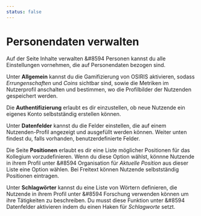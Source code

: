 ```yaml
---
status: false
---
```


# Personendaten verwalten

Auf der Seite Inhalte verwalten &#8594 Personen kannst du alle Einstellungen vornehmen, die auf Personendaten bezogen sind.  

Unter **Allgemein** kannst du die Gamifizierung von OSIRIS aktivieren, sodass *Errungenschaften* und *Coins* sichtbar sind, sowie die Metriken im Nutzerprofil anschalten und bestimmen, wo die Profilbilder der Nutzenden gespeichert werden.

Die **Authentifizierung** erlaubt es dir einzustellen, ob neue Nutzende ein eigenes Konto selbstständig erstellen können.

Unter **Datenfelder** kannst du die Felder einstellen, die auf einem Nutzenden-Profil angezeigt und ausgefüllt werden können. Weiter unten findest du, falls vorhanden, benutzerdefinierte Felder.

Die Seite **Positionen** erlaubt es dir eine Liste möglicher Positionen für das Kollegium vorzudefinieren. Wenn du diese Option wählst, könnne Nutzende in ihrem Profil unter &#8594 Organisation für *Aktuelle Position* aus dieser Liste eine Option wählen. Bei Freitext können Nutzende selbstständig Positionen eintragen.

Unter **Schlagwörter** kannst du eine Liste von Wörtern definieren, die Nutzende in ihrem Profil unter &#8594 Forschung verwenden können um ihre Tätigkeiten zu beschreiben. Du musst diese Funktion unter &#8594 Datenfelder aktivieren indem du einen Haken für *Schlagworte* setzt.







